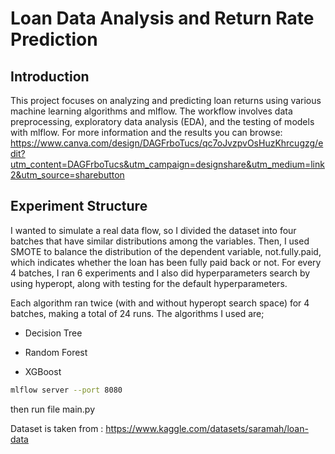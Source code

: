 # Loan Data Analysis and Return Rate Prediction

## Introduction
This project focuses on analyzing and predicting loan returns using various machine learning algorithms and mlflow. The workflow involves data preprocessing, exploratory data analysis (EDA), and the testing of models with mlflow. For more information and the results you can browse: https://www.canva.com/design/DAGFrboTucs/qc7oJvzpvOsHuzKhrcugzg/edit?utm_content=DAGFrboTucs&utm_campaign=designshare&utm_medium=link2&utm_source=sharebutton 

## Experiment Structure
I wanted to simulate a real data flow, so I divided the dataset into four batches that have similar distributions among the variables. Then, I used SMOTE to balance the distribution of the dependent variable, not.fully.paid, which indicates whether the loan has been fully paid back or not.  For every 4 batches, I ran 6 experiments and I also did hyperparameters search by using hyperopt, along with testing for the default hyperparameters. 

Each algorithm ran twice (with and without hyperopt search space) for 4 batches, making a total of 24 runs. The algorithms I used are; 


* Decision Tree  

* Random Forest

* XGBoost 




```zsh
mlflow server --port 8080
```

then run file main.py

Dataset is taken from : https://www.kaggle.com/datasets/saramah/loan-data

